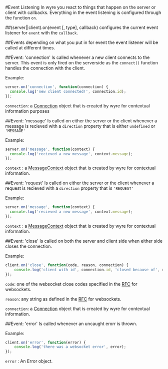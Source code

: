 #Event Listening
In wyre you react to things that happen on the server or client with callbacks.  Everything in the event listening is configured through the function `on`.

##(server||client).on(event [, type], callback)
configures the current event listener for `event` with the `callback`.

##Events
depending on what you put in for event the event listener will be called at different times.

##Event: 'connection'
Is called whenever a new client connects to the server.  This event is only fired on the serverside as the `connect()` function handles the connection with the client.

Example:
```js
server.on('connection', function(connection) {
  console.log('new client connected!', connection.id);
});
```
`connection`: a [Connection](classes/connection) object that is created by wyre for contextual information purposes

##Event: 'message'
Is called on either the server or the client whenever a message is recieved with a `direction` property that is either `undefined` or `'MESSAGE'`

Example:
```js
server.on('message', function(context) {
  console.log('recieved a new message', context.message);
});
```
`context` : a [MessageContext](classes/context) object that is created by wyre for contextual information.

##Event: 'request'
Is called on either the server or the client whenever a request is recieved with a `direction` property that is `'REQUEST'`

Example:
```js
server.on('message', function(context) {
  console.log('recieved a new message', context.message);
});
```
`context` : a [MessageContext](classes/context) object that is created by wyre for contextual information.

##Event: 'close'
Is called on both the server and client side when either side closes the connection.

Example:
```js
client.on('close', function(code, reason, connection) {
    console.log('client with id', connection.id, 'closed because of', reason, code);
});
```
`code`: one of the websocket close codes specified in the [RFC](https://tools.ietf.org/html/rfc6455#section-7.4.1) for websockets.

`reason`: any string as defined in the [RFC](https://tools.ietf.org/html/rfc6455#section-7.1.6) for websockets.

`connection`: a [Connection](classes/connection) object that is created by wyre for contextual information.

##Event: 'error'
Is called whenever an uncaught erorr is thrown.

Example:
```js
client.on('error', function(error) {
    console.log('there was a websocket error', error);
});
```

`error` : An Error object.